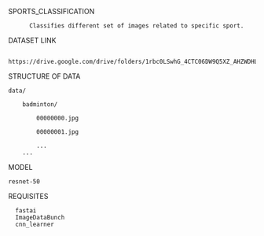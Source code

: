 SPORTS_CLASSIFICATION

          Classifies different set of images related to specific sport.
	  
DATASET LINK

          https://drive.google.com/drive/folders/1rbc0LSwhG_4CTC06DW9Q5XZ_AHZWDHLl
	  
STRUCTURE OF DATA

	data/

		badminton/
	
			00000000.jpg
			
			00000001.jpg
			
			...
		...
MODEL

	resnet-50
      
REQUISITES
      
      fastai
      ImageDataBunch
      cnn_learner
      
          
